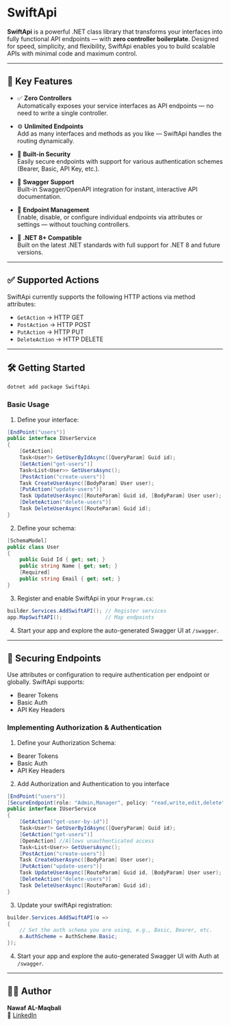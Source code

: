 # SwiftApi

**SwiftApi** is a powerful .NET class library that transforms your interfaces into fully functional API endpoints — with **zero controller boilerplate**. Designed for speed, simplicity, and flexibility, SwiftApi enables you to build scalable APIs with minimal code and maximum control.

---

## 🚀 Key Features

- ✅ **Zero Controllers**  
  Automatically exposes your service interfaces as API endpoints — no need to write a single controller.

- ⚙️ **Unlimited Endpoints**  
  Add as many interfaces and methods as you like — SwiftApi handles the routing dynamically.

- 🔐 **Built-in Security**  
  Easily secure endpoints with support for various authentication schemes (Bearer, Basic, API Key, etc.).

- 📄 **Swagger Support**  
  Built-in Swagger/OpenAPI integration for instant, interactive API documentation.

- 🧩 **Endpoint Management**  
  Enable, disable, or configure individual endpoints via attributes or settings — without touching controllers.

- 🎯 **.NET 8+ Compatible**  
  Built on the latest .NET standards with full support for .NET 8 and future versions.

---

## ✅ Supported Actions

SwiftApi currently supports the following HTTP actions via method attributes:

- `GetAction` → HTTP GET  
- `PostAction` → HTTP POST  
- `PutAction` → HTTP PUT  
- `DeleteAction` → HTTP DELETE

---

## 🛠️ Getting Started

```bash
dotnet add package SwiftApi
```

### Basic Usage

1. Define your interface:
```csharp
[EndPoint("users")]
public interface IUserService
{
    [GetAction]
    Task<User?> GetUserByIdAsync([QueryParam] Guid id);
    [GetAction("get-users")]
    Task<List<User>> GetUsersAsync();
    [PostAction("create-users")]
    Task CreateUserAsync([BodyParam] User user);
    [PutAction("update-users")]
    Task UpdateUserAsync([RouteParam] Guid id, [BodyParam] User user);
    [DeleteAction("delete-users")]
    Task DeleteUserAsync([RouteParam] Guid id);
}
```

2. Define your schema:
```csharp
[SchemaModel]
public class User
{
    public Guid Id { get; set; }
    public string Name { get; set; }
    [Required]
    public string Email { get; set; }
}
```

3. Register and enable SwiftApi in your `Program.cs`:
```csharp
builder.Services.AddSwiftAPI(); // Register services
app.MapSwiftAPI();              // Map endpoints
```

4. Start your app and explore the auto-generated Swagger UI at `/swagger`.

---

## 🔐 Securing Endpoints

Use attributes or configuration to require authentication per endpoint or globally. SwiftApi supports:

- Bearer Tokens
- Basic Auth
- API Key Headers

### Implementing Authorization & Authentication

1. Define your Authorization Schema:
- Bearer Tokens
- Basic Auth
- API Key Headers

2. Add Authorization and Authentication to you interface
```csharp
[EndPoint("users")]
[SecureEndpoint(role: "Admin,Manager", policy: "read,write,edit,delete")]
public interface IUserService
{
    [GetAction("get-user-by-id")]
    Task<User?> GetUserByIdAsync([QueryParam] Guid id);
    [GetAction("get-users")]
    [OpenAction] //Allows unauthenticated access
    Task<List<User>> GetUsersAsync();
    [PostAction("create-users")]
    Task CreateUserAsync([BodyParam] User user);
    [PutAction("update-users")]
    Task UpdateUserAsync([RouteParam] Guid id, [BodyParam] User user);
    [DeleteAction("delete-users")]
    Task DeleteUserAsync([RouteParam] Guid id);
}
```

3. Update your swiftApi registration:
```csharp
builder.Services.AddSwiftAPI(o =>
{
    // Set the auth schema you are using, e.g., Basic, Bearer, etc.
    o.AuthScheme = AuthScheme.Basic; 
});
```

4. Start your app and explore the auto-generated Swagger UI with Auth at `/swagger`.

---

## 🙋‍♂️ Author

**Nawaf AL-Maqbali**  
📧 [LinkedIn](https://www.linkedin.com/in/nawaf-al-maqbali-6bb4a6227)
